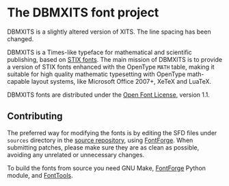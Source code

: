 The DBMXITS font project
======================

DBMXITS is a slightly altered version of XITS. The line spacing has been changed.

DBMXITS is a Times-like typeface for mathematical and scientific publishing, based
on [STIX fonts][1]. The main mission of DBMXITS is to provide a version of STIX
fonts enhanced with the OpenType `MATH` table, making it suitable for high
quality mathematic typesetting with OpenType math-capable layout systems, like
Microsoft Office 2007+, XeTeX and LuaTeX.

DBMXITS fonts are distributed under the [Open Font License][2], version 1.1.

Contributing
------------

The preferred way for modifying the fonts is by editing the SFD files under
`sources` directory in the [source repository][5], using [FontForge][3]. When
submitting patches, please make sure they are as clean as possible, avoiding
any unrelated or unnecessary changes.

To build the fonts from source you need GNU Make, [FontForge][3] Python module,
and [FontTools][4].

[1]: https://www.stixfonts.org
[2]: https://scripts.sil.org/OFL
[3]: https://fontforge.github.io
[4]: https://github.com/fonttools/fonttools
[5]: https://github.com/alif-type/xits
